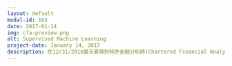 ```yaml
---
layout: default
modal-id: 103
date: 2017-01-14
img: cfa-preview.png
alt: Supervised Machine Learning
project-date: January 14, 2017
description: 在12/31/2016當天累積到特許金融分析師(Chartered Financial Analyst, CFA) 證照要求的四年相關工作經驗後，CFA協會 (CFA Institute)終於在這週一把證照發給我了。 <p>這個證照，在金融界，尤其是投資界，蠻受關注的。研究所時在指導教授周教授的鼓勵下開始準備這個證照。拿證照的要求是考過三階段的考試，以及有四年在金融業工作的經驗。我在2012年考過了第三階時只有0年的相關工作經驗，於是等了整整四年，才拿到這個證照，實在是漫漫長路。<p>有時候覺得，做決定的時候要很謹慎，因為有些決定對接下來的人生有重大影響。在2009開始考CFA後，接下來的三年，花了很多時間在念書上面。在考過CFA第三階段後，接下來的四年，生活圈也是緊密地環繞在這上面。<p>在2012年考完第三階後，有一天遇到一位從公司財務專業退休的Terry，鼓勵我加入亞特蘭大當地的CFA協會去認識人。當時覺得會費好貴，但是還是硬著頭皮加入了。加入之後，第一次去參加的午餐會，很笨拙，不知道要怎麼跟人交談。在去過幾次之後，有慢慢改善，但是總覺得少了些什麼，沒有歸屬感。直到2012年底參加一個該協會辦的志工講座，想法開始慢慢轉變。<p>從大學時代開始，我一直對當志工非常有興趣，大概是因為其他一起工作的志工總是充滿熱情而且做事投入。在加入亞特蘭大CFA協會的志工團後，第一項任務很簡單，是在2013的美國東南部CFA Research Challenge(CFA商業競賽)幫忙拍照跟當計時員。2014年度擔任這個競賽的副領導人，開始學習組織這個競賽的大小事。很幸運地認識了很多熱血的CFA Charterholder (CFA持證人)或正在準備這項考試的人。  也就是在這個時候，覺得學生時代跟同儕一起學習或熱血地做活動的感覺又回來了。2015年度擔任這個競賽的總領導人，更忙碌但是也更投入。2016年度加入協會董事會成員擔任教育部長，第一次有機會觀察到非營利上層組織是如何運作的，也更深刻感受到志工的熱情。2017年度轉入協會新成立的基金會，目前擔任教育部長下的董事會成員。這個基金會2016年中才成立，有很多地方都還在起草階段，因此很多事項都要從頭擬定。董事會的成員大部分是40-50多歲，以及一些30幾歲和一兩個20幾歲的。覺得前輩們做起事來真的很專業。雖然是非營利團體的志工團，可是做起事來完全不輸營利的商業團體。<p>過去這幾年，就因為CFA這項考試，CFA亞特蘭大協會佔據了我一大部分的生活圈及時間，常常覺得因為太過忙碌而感到忙亂，但是現在回頭看覺得還蠻值得的。現在去午餐會，也許還會有小笨拙，只是不再像一前那樣害羞不知道怎麼認識人，因為現在去午餐會幾乎每次都會看到幾個我已經認識的人。<p>記得去年閱讀的Superforecasting (超級預測者)一書作者Philip Tetlock提到: "Our lives are nothing but a quite improbable series of coincidences. Many people find that a somewhat demoralizing philosophy of life. They prefer to think that their lives have deeper meaning." (中文亂譯：我們的人生不過就是由一連串的巧合事件所組成。許多人認為這是一種消沉的人生哲學。他們寧願相信人生事件的背後有更深的意義。）與其說是跟CFA這個證照有緣份，倒不如說這只是在生活中隨機接觸到的事項剛好讓我產生興趣並且繼續追求，就以蘋果創辦人賈柏斯的名句來做小結："You can’t connect the dots looking forward; you can only connect them looking backwards. So you have to trust that the dots will somehow connect in your future. You have to trust in something – your gut, destiny, life, karma, whatever. Because believing that the dots will connect down the road will give you the confidence to follow your heart even when it leads you off the well worn path; and that will make all the difference." (中文亂譯：你不能前瞻性地連接著點; 你只能事後連接他們。 所以你必須相信這些點會以某種方式在你的未來連接。 你必須相信一些東西 - 你的直覺，命運，生活，因過報應等等。 相信點會在接下來的道路連接將給你跟隨你的心的勇氣，即使它導致你離開了一般的平順道路; 這將使你的生命與眾不同。）
---
```

